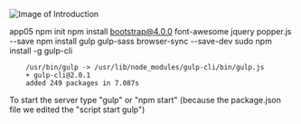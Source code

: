 ![Image of Introduction](https://github.com/tingluhk/bootstrapApp05/blob/thomas/0301/src/img/intro01.jpg?raw=true)


app05
npm init
npm install bootstrap@4.0.0 font-awesome jquery popper.js --save
npm install gulp gulp-sass browser-sync --save-dev
sudo npm install -g gulp-cli

        /usr/bin/gulp -> /usr/lib/node_modules/gulp-cli/bin/gulp.js
        + gulp-cli@2.0.1
        added 249 packages in 7.087s


To start the server type "gulp" or "npm start" (because the package.json file we edited the "script start gulp")

